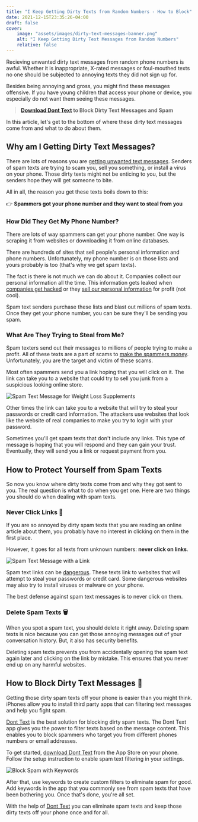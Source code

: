 ```yaml
---
title: "I Keep Getting Dirty Texts from Random Numbers - How to Block"
date: 2021-12-15T23:35:26-04:00
draft: false
cover:
    image: "assets/images/dirty-text-messages-banner.png"
    alt: "I Keep Getting Dirty Text Messages from Random Numbers"
    relative: false 
---
```


Recieving unwanted dirty text messages from random phone numbers is awful. Whether it is inappropriate, X-rated messages or foul-mouthed texts no one should be subjected to annoying texts they did not sign up for.

Besides being annoying and gross, you might find these messages offensive. If you have young children that access your phone or device, you especially do not want them seeing these messages. 

>**[Download Dont Text](https://apps.apple.com/us/app/dont-text/id1540836811) to Block Dirty Text Messages and Spam** 

In this article, let's get to the bottom of where these dirty text messages come from and what to do about them.

## Why am I Getting Dirty Text Messages?

There are lots of reasons you are [getting unwanted text messages](/blog/why-am-i-getting-spam-text-messages/). Senders of spam texts are trying to scam you, sell you something, or install a virus on your phone. Those dirty texts might not be enticing to you, but the senders hope they will get someone to bite.

All in all, the reason you get these texts boils down to this:

:point_right: **Spammers got your phone number and they want to steal from you**

### How Did They Get My Phone Number?

There are lots of way spammers can get your phone number. One way is scraping it from websites or downloading it from online databases. 

There are hundreds of sites that sell people's personal information and phone numbers. Unfortunately, my phone number is on those lists and yours probably is too (that's why we get spam texts). 

The fact is there is not much we can do about it. Companies collect our personal information all the time. This information gets leaked when [companies get hacked](https://www.cnn.com/2021/04/04/tech/facebook-user-info-leaked/index.html) or they [sell our personal information](https://www.cbsnews.com/news/facebook-your-personal-info-for-sale/) for profit (not cool).

Spam text senders purchase these lists and blast out millions of spam texts. Once they get your phone number, you can be sure they'll be sending you spam.

### What Are They Trying to Steal from Me?

Spam texters send out their messages to millions of people trying to make a profit. All of these texts are a part of scams to [make the spammers money](https://www.the-sun.com/money/3850401/warning-over-zelle-scam-bank-of-america/). Unfortunately, you are the target and victim of these scams.

Most often spammers send you a link hoping that you will click on it. The link can take you to a website that could try to sell you junk from a suspicious looking online store. 

![Spam Text Message for Weight Loss Supplements](/assets/images/weightLossSpamText.jpeg#center "Spam Text Message for Weight Loss Supplements")

Other times the link can take you to a website that will try to steal your passwords or credit card information. The attackers use websites that look like the website of real companies to make you try to login with your password.

Sometimes you'll get spam texts that don't include any links. This type of message is hoping that you will respond and they can gain your trust. Eventually, they will send you a link or request payment from you.

## How to Protect Yourself from Spam Texts

So now you know where dirty texts come from and why they got sent to you. The real question is what to do when you get one. Here are two things you should do when dealing with spam texts.

### Never Click Links :stop_sign:

If you are so annoyed by dirty spam texts that you are reading an online article about them, you probably have no interest in clicking on them in the first place. 

However, it goes for all texts from unknown numbers: **never click on links**. 

![Spam Text Message with a Link](/assets/images/spamTextWithLink.jpeg#center "Spam Text Message with a Link")

Spam text links can be [dangerous](/blog/are-spam-text-messages-dangerous/). These texts link to websites that will attempt to steal your passwords or credit card. Some dangerous websites may also try to install viruses or malware on your phone. 

The best defense against spam text messages is to never click on them.

### Delete Spam Texts :wastebasket:

When you spot a spam text, you should delete it right away. Deleting spam texts is nice because you can get those annoying messages out of your conversation history. But, it also has security benefits.

Deleting spam texts prevents you from accidentally opening the spam text again later and clicking on the link by mistake. This ensures that you never end up on any harmful websites.

## How to Block Dirty Text Messages :wave:

Getting those dirty spam texts off your phone is easier than you might think. iPhones allow you to install third party apps that can filtering text messages and help you fight spam.

[Dont Text](/) is the best solution for blocking dirty spam texts. The Dont Text app gives you the power to filter texts based on the message content. This enables you to block spammers who target you from different phones numbers or email addresses.

To get started, [download Dont Text](https://apps.apple.com/us/app/dont-text/id1540836811) from the App Store on your phone. Follow the setup instruction to enable spam text filtering in your settings. 

![Block Spam with Keywords](/assets/images/features.png#center "Dont Text Block Spam Texts with Keywords")

After that, use keywords to create custom filters to eliminate spam for good. Add keywords in the app that you commonly see from spam texts that have been bothering you. Once that's done, you're all set.

With the help of [Dont Text](https://apps.apple.com/us/app/dont-text/id1540836811) you can eliminate spam texts and keep those dirty texts off your phone once and for all.

